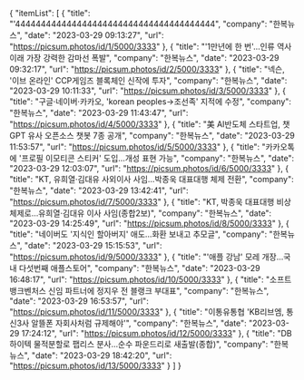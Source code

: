 {
  "itemList": [
    {
      "title": "'444444444444444444444444444444444444444",
      "company": "한복뉴스",
      "date": "2023-03-29 09:13:27",
      "url": "https://picsum.photos/id/1/5000/3333"
    },
    {
      "title": "'1만년에 한 번'…인류 역사 이래 가장 강력한 감마선 폭발",
      "company": "한복뉴스",
      "date": "2023-03-29 09:32:17",
      "url": "https://picsum.photos/id/2/5000/3333"
    },
    {
      "title": "넥슨, '이브 온라인' CCP게임즈 블록체인 신작에 투자",
      "company": "한복뉴스",
      "date": "2023-03-29 10:11:33",
      "url": "https://picsum.photos/id/3/5000/3333"
    },
    {
      "title": "구글·네이버·카카오, 'korean peoples→조선족' 지적에 수정",
      "company": "한복뉴스",
      "date": "2023-03-29 11:43:47",
      "url": "https://picsum.photos/id/4/5000/3333"
    },
    {
      "title": "美 AI반도체 스타트업, 챗GPT 유사 오픈소스 챗봇 7종 공개",
      "company": "한복뉴스",
      "date": "2023-03-29 11:53:57",
      "url": "https://picsum.photos/id/5/5000/3333"
    },
    {
      "title": "카카오톡에 '프로필 이모티콘 스티커' 도입…개성 표현 가능",
      "company": "한복뉴스",
      "date": "2023-03-29 12:03:07",
      "url": "https://picsum.photos/id/6/5000/3333"
    },
    {
      "title": "KT, 유희열·김대유 사외이사 사임…박종욱 대표대행 체제 전환",
      "company": "한복뉴스",
      "date": "2023-03-29 13:42:41",
      "url": "https://picsum.photos/id/7/5000/3333"
    },
    {
      "title": "KT, 박종욱 대표대행 비상체제로…유희열·김대유 이사 사임(종합2보)",
      "company": "한복뉴스",
      "date": "2023-03-29 14:25:49",
      "url": "https://picsum.photos/id/8/5000/3333"
    },
    {
      "title": "네이버도 '지식인 할아버지' 애도…화환 보내고 추모글",
      "company": "한복뉴스",
      "date": "2023-03-29 15:15:53",
      "url": "https://picsum.photos/id/9/5000/3333"
    },
    {
      "title": "'애플 강남' 모레 개장…국내 다섯번째 애플스토어",
      "company": "한복뉴스",
      "date": "2023-03-29 16:48:17",
      "url": "https://picsum.photos/id/10/5000/3333"
    },
    {
      "title": "소프트뱅크벤처스 신임 파트너에 정지우 전 블랭크 부대표",
      "company": "한복뉴스",
      "date": "2023-03-29 16:53:57",
      "url": "https://picsum.photos/id/11/5000/3333"
    },
    {
      "title": "이통유통협 'KB리브엠, 통신3사 알뜰폰 자회사처럼 규제해야'",
      "company": "한복뉴스",
      "date": "2023-03-29 17:24:12",
      "url": "https://picsum.photos/id/12/5000/3333"
    },
    {
      "title": "DB하이텍 물적분할로 팹리스 분사…순수 파운드리로 새출발(종합)",
      "company": "한복뉴스",
      "date": "2023-03-29 18:42:20",
      "url": "https://picsum.photos/id/13/5000/3333"
    }
  ]
}
